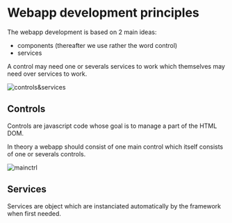 
# Webapp development principles

The webapp development is based on 2 main ideas:
- components (thereafter we use rather the word control)
- services

A control may need one or severals services to work which themselves may need over services to work.

![controls&services](https://user-images.githubusercontent.com/27694866/42309800-f384a64c-8039-11e8-9b7a-fb222c886928.png)

## Controls

Controls are javascript code whose goal is to manage a part of the HTML DOM.

In theory a webapp should consist of one main control which itself consists of one or severals controls.

![mainctrl](https://user-images.githubusercontent.com/27694866/42309859-2928e10a-803a-11e8-825a-0fa97223f5c5.png)

## Services

Services are object which are instanciated automatically by the framework when first needed.
